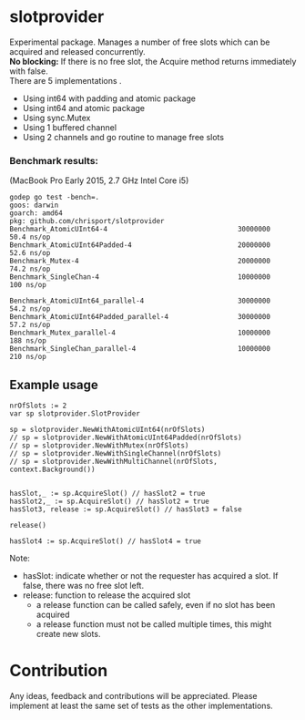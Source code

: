 # slotprovider

Experimental package.
Manages a number of free slots which can be acquired and released concurrently.   
**No blocking:** If there is no free slot, the Acquire method returns immediately with false.   
There are 5 implementations .
 - Using int64 with padding and atomic package
 - Using int64 and atomic package
 - Using sync.Mutex
 - Using 1 buffered channel
 - Using 2 channels and go routine to manage free slots

### Benchmark results:
(MacBook Pro Early 2015, 2.7 GHz Intel Core i5)
```
godep go test -bench=.
goos: darwin
goarch: amd64
pkg: github.com/chrisport/slotprovider
Benchmark_AtomicUInt64-4                                30000000                50.4 ns/op
Benchmark_AtomicUInt64Padded-4                          20000000                52.6 ns/op
Benchmark_Mutex-4                                       20000000                74.2 ns/op
Benchmark_SingleChan-4                                  10000000               100 ns/op

Benchmark_AtomicUInt64_parallel-4                       30000000                54.2 ns/op
Benchmark_AtomicUInt64Padded_parallel-4                 30000000                57.2 ns/op
Benchmark_Mutex_parallel-4                              10000000               188 ns/op
Benchmark_SingleChan_parallel-4                         10000000               210 ns/op
```

## Example usage

```
nrOfSlots := 2
var sp slotprovider.SlotProvider

sp = slotprovider.NewWithAtomicUInt64(nrOfSlots)
// sp = slotprovider.NewWithAtomicUInt64Padded(nrOfSlots)
// sp = slotprovider.NewWithMutex(nrOfSlots)
// sp = slotprovider.NewWithSingleChannel(nrOfSlots)
// sp = slotprovider.NewWithMultiChannel(nrOfSlots, context.Background())


hasSlot,_ := sp.AcquireSlot() // hasSlot2 = true
hasSlot2,_ := sp.AcquireSlot() // hasSlot2 = true
hasSlot3, release := sp.AcquireSlot() // hasSlot3 = false

release()

hasSlot4 := sp.AcquireSlot() // hasSlot4 = true
```
Note:
- hasSlot: indicate whether or not the requester has acquired a slot. If false, there was no free slot left.
- release: function to release the acquired slot
  - a release function can be called safely, even if no slot has been acquired
  - a release function must not be called multiple times, this might create new slots.

# Contribution

Any ideas, feedback and contributions will be appreciated.
Please implement at least the same set of tests as the other implementations.
